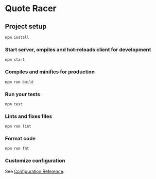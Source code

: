 # Quote Racer

## Project setup
```
npm install
```

### Start server, ompiles and hot-reloads client for development
```
npm start
```

### Compiles and minifies for production
```
npm run build
```

### Run your tests
```
npm test
```

### Lints and fixes files
```
npm run lint
```

### Format code
```
npm run fmt
```

### Customize configuration
See [Configuration Reference](https://cli.vuejs.org/config/).

